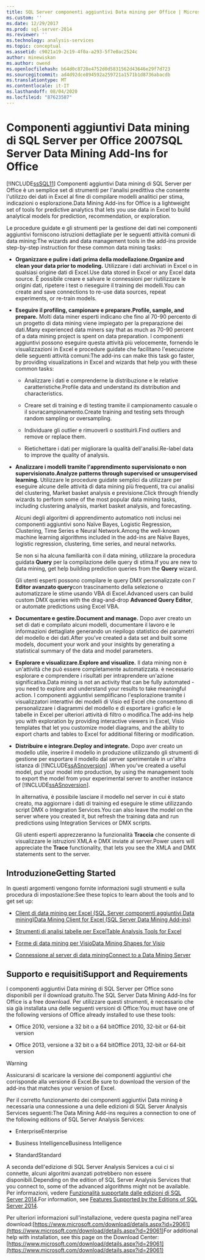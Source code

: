```yaml
---
title: SQL Server componenti aggiuntivi Data mining per Office | Microsoft Docs
ms.custom: ''
ms.date: 12/29/2017
ms.prod: sql-server-2014
ms.reviewer: ''
ms.technology: analysis-services
ms.topic: conceptual
ms.assetid: c9021a19-2c19-4f0a-a293-5f7e0ac2524c
author: minewiskan
ms.author: owend
ms.openlocfilehash: b64d0c8728e4752d0d5831562d43646e29f7d723
ms.sourcegitcommit: ad4d92dce894592a259721a1571b1d8736abacdb
ms.translationtype: MT
ms.contentlocale: it-IT
ms.lasthandoff: 08/04/2020
ms.locfileid: "87623587"
---
```

# <a name="sql-server-data-mining-add-ins-for-office"></a><span data-ttu-id="92a1f-102">Componenti aggiuntivi Data mining di SQL Server per Office 2007</span><span class="sxs-lookup"><span data-stu-id="92a1f-102">SQL Server Data Mining Add-Ins for Office</span></span>
  [!INCLUDE[ssSQL11](../../includes/sssql11-md.md)] <span data-ttu-id="92a1f-103">Componenti aggiuntivi Data mining di SQL Server per Office è un semplice set di strumenti per l'analisi predittiva che consente l'utilizzo dei dati in Excel al fine di compilare modelli analitici per stima, indicazioni o esplorazione.</span><span class="sxs-lookup"><span data-stu-id="92a1f-103">Data Mining Add-ins for Office is a lightweight set of tools for predictive analytics that lets you use data in Excel to build analytical models for prediction, recommendation, or exploration.</span></span>  
  
 <span data-ttu-id="92a1f-104">Le procedure guidate e gli strumenti per la gestione dei dati nei componenti aggiuntivi forniscono istruzioni dettagliate per le seguenti attività comuni di data mining:</span><span class="sxs-lookup"><span data-stu-id="92a1f-104">The wizards and data management tools in the add-ins provide step-by-step instruction for these common data mining tasks:</span></span>  
  
-   <span data-ttu-id="92a1f-105">**Organizzare e pulire i dati prima della modellazione.**</span><span class="sxs-lookup"><span data-stu-id="92a1f-105">**Organize and clean your data prior to modeling.**</span></span> <span data-ttu-id="92a1f-106">Utilizzare i dati archiviati in Excel o in qualsiasi origine dati di Excel.</span><span class="sxs-lookup"><span data-stu-id="92a1f-106">Use data stored in Excel or any Excel data source.</span></span> <span data-ttu-id="92a1f-107">È possibile creare e salvare le connessioni per riutilizzare le origini dati, ripetere i test o rieseguire il training dei modelli.</span><span class="sxs-lookup"><span data-stu-id="92a1f-107">You can create and save connections to re-use data sources, repeat experiments, or re-train models.</span></span>  
  
-   <span data-ttu-id="92a1f-108">**Eseguire il profiling, campionare e preparare.**</span><span class="sxs-lookup"><span data-stu-id="92a1f-108">**Profile, sample, and prepare.**</span></span> <span data-ttu-id="92a1f-109">Molti data miner esperti indicano che fino al 70-90 percento di un progetto di data mining viene impiegato per la preparazione dei dati.</span><span class="sxs-lookup"><span data-stu-id="92a1f-109">Many experienced data miners say that as much as 70-90 percent of a data mining project is spent on data preparation.</span></span> <span data-ttu-id="92a1f-110">I componenti aggiuntivi possono eseguire questa attività più velocemente, fornendo le visualizzazioni in Excel e procedure guidate che facilitano l'esecuzione delle seguenti attività comuni:</span><span class="sxs-lookup"><span data-stu-id="92a1f-110">The add-ins can make this task go faster, by providing visualizations in Excel and wizards that help you with these common tasks:</span></span>  
  
    -   <span data-ttu-id="92a1f-111">Analizzare i dati e comprenderne la distribuzione e le relative caratteristiche.</span><span class="sxs-lookup"><span data-stu-id="92a1f-111">Profile data and understand its distribution and characteristics.</span></span>  
  
    -   <span data-ttu-id="92a1f-112">Creare set di training e di testing tramite il campionamento casuale o il sovracampionamento.</span><span class="sxs-lookup"><span data-stu-id="92a1f-112">Create training and testing sets through random sampling or oversampling.</span></span>  
  
    -   <span data-ttu-id="92a1f-113">Individuare gli outlier e rimuoverli o sostituirli.</span><span class="sxs-lookup"><span data-stu-id="92a1f-113">Find outliers and remove or replace them.</span></span>  
  
    -   <span data-ttu-id="92a1f-114">Rietichettare i dati per migliorare la qualità dell'analisi.</span><span class="sxs-lookup"><span data-stu-id="92a1f-114">Re-label data to improve the quality of analysis.</span></span>  
  
-   <span data-ttu-id="92a1f-115">**Analizzare i modelli tramite l'apprendimento supervisionato o non supervisionato.**</span><span class="sxs-lookup"><span data-stu-id="92a1f-115">**Analyze patterns through supervised or unsupervised learning.**</span></span> <span data-ttu-id="92a1f-116">Utilizzare le procedure guidate semplici da utilizzare per eseguire alcune delle attività di data mining più frequenti, tra cui analisi del clustering, Market basket analysis e previsione.</span><span class="sxs-lookup"><span data-stu-id="92a1f-116">Click through friendly wizards to perform some of the most popular data mining tasks, including clustering analysis, market basket analysis, and forecasting.</span></span>  
  
     <span data-ttu-id="92a1f-117">Alcuni degli algoritmi di apprendimento automatico noti inclusi nei componenti aggiuntivi sono Naïve Bayes, Logistic Regression, Clustering, Time Series e Neural Network.</span><span class="sxs-lookup"><span data-stu-id="92a1f-117">Among the well-known machine learning algorithms included in the add-ins are Naïve Bayes, logistic regression, clustering, time series, and neural networks.</span></span>  
  
     <span data-ttu-id="92a1f-118">Se non si ha alcuna familiarità con il data mining, utilizzare la procedura guidata **Query** per la compilazione delle query di stima.</span><span class="sxs-lookup"><span data-stu-id="92a1f-118">If you are new to data mining, get help building prediction queries from the **Query** wizard.</span></span>  
  
     <span data-ttu-id="92a1f-119">Gli utenti esperti possono compilare le query DMX personalizzate con l' **Editor avanzato query**con trascinamento della selezione o automatizzare le stime usando VBA di Excel.</span><span class="sxs-lookup"><span data-stu-id="92a1f-119">Advanced users can build custom DMX queries with the drag-and-drop **Advanced Query Editor**, or automate predictions using Excel VBA.</span></span>  
  
-   <span data-ttu-id="92a1f-120">**Documentare e gestire.**</span><span class="sxs-lookup"><span data-stu-id="92a1f-120">**Document and manage.**</span></span> <span data-ttu-id="92a1f-121">Dopo aver creato un set di dati e compilato alcuni modelli, documentare il lavoro e le informazioni dettagliate generando un riepilogo statistico dei parametri del modello e dei dati.</span><span class="sxs-lookup"><span data-stu-id="92a1f-121">After you've created a data set and built some models, document your work and your insights by generating a statistical summary of the data and model parameters.</span></span>  
  
-   <span data-ttu-id="92a1f-122">**Esplorare e visualizzare.**</span><span class="sxs-lookup"><span data-stu-id="92a1f-122">**Explore and visualize.**</span></span> <span data-ttu-id="92a1f-123">Il data mining non è un'attività che può essere completamente automatizzata. è necessario esplorare e comprendere i risultati per intraprendere un'azione significativa.</span><span class="sxs-lookup"><span data-stu-id="92a1f-123">Data mining is not an activity that can be fully automated - you need to explore and understand your results to take meaningful action.</span></span> <span data-ttu-id="92a1f-124">I componenti aggiuntivi semplificano l'esplorazione tramite i visualizzatori interattivi dei modelli di Visio ed Excel che consentono di personalizzare i diagrammi del modello e di esportare i grafici e le tabelle in Excel per ulteriori attività di filtro o modifica.</span><span class="sxs-lookup"><span data-stu-id="92a1f-124">The add-ins help you with exploration by providing interactive viewers in Excel, Visio templates that let you customize model diagrams, and the ability to export charts and tables to Excel for additional filtering or modification.</span></span>  
  
-   <span data-ttu-id="92a1f-125">**Distribuire e integrare.**</span><span class="sxs-lookup"><span data-stu-id="92a1f-125">**Deploy and integrate.**</span></span> <span data-ttu-id="92a1f-126">Dopo aver creato un modello utile, inserire il modello in produzione utilizzando gli strumenti di gestione per esportare il modello dal server sperimentale in un'altra istanza di [!INCLUDE[ssASnoversion](../../includes/ssasnoversion-md.md)] .</span><span class="sxs-lookup"><span data-stu-id="92a1f-126">When you've created a useful model, put your model into production, by using the management tools to export the model from your experimental server to another instance of [!INCLUDE[ssASnoversion](../../includes/ssasnoversion-md.md)].</span></span>  
  
     <span data-ttu-id="92a1f-127">In alternativa, è possibile lasciare il modello nel server in cui è stato creato, ma aggiornare i dati di training ed eseguire le stime utilizzando script DMX o Integration Services.</span><span class="sxs-lookup"><span data-stu-id="92a1f-127">You can also leave the model on the server where you created it, but refresh the training data and run predictions using Integration Services or DMX scripts.</span></span>  
  
     <span data-ttu-id="92a1f-128">Gli utenti esperti apprezzeranno la funzionalità **Traccia** che consente di visualizzare le istruzioni XMLA e DMX inviate al server.</span><span class="sxs-lookup"><span data-stu-id="92a1f-128">Power users will appreciate the **Trace** functionality, that lets you see the XMLA and DMX statements sent to the server.</span></span>  
  
## <a name="getting-started"></a><span data-ttu-id="92a1f-129">Introduzione</span><span class="sxs-lookup"><span data-stu-id="92a1f-129">Getting Started</span></span>  
 <span data-ttu-id="92a1f-130">In questi argomenti vengono fornite informazioni sugli strumenti e sulla procedura di impostazione:</span><span class="sxs-lookup"><span data-stu-id="92a1f-130">See these topics to learn about the tools and to get set up:</span></span>  
  
-   [<span data-ttu-id="92a1f-131">Client di data mining per Excel &#40;SQL Server componenti aggiuntivi Data mining&#41;</span><span class="sxs-lookup"><span data-stu-id="92a1f-131">Data Mining Client for Excel &#40;SQL Server Data Mining Add-ins&#41;</span></span>](../data-mining-client-for-excel-sql-server-data-mining-add-ins.md)  
  
-   [<span data-ttu-id="92a1f-132">Strumenti di analisi tabelle per Excel</span><span class="sxs-lookup"><span data-stu-id="92a1f-132">Table Analysis Tools for Excel</span></span>](../table-analysis-tools-for-excel.md)  
  
-   [<span data-ttu-id="92a1f-133">Forme di data mining per Visio</span><span class="sxs-lookup"><span data-stu-id="92a1f-133">Data Mining Shapes for Visio</span></span>](../data-mining-shapes-for-visio.md)  
  
-   [<span data-ttu-id="92a1f-134">Connessione al server di data mining</span><span class="sxs-lookup"><span data-stu-id="92a1f-134">Connect to a Data Mining Server</span></span>](../connect-to-a-data-mining-server.md)  
  
## <a name="support-and-requirements"></a><span data-ttu-id="92a1f-135">Supporto e requisiti</span><span class="sxs-lookup"><span data-stu-id="92a1f-135">Support and Requirements</span></span>  
 <span data-ttu-id="92a1f-136">I componenti aggiuntivi Data mining di SQL Server per Office sono disponibili per il download gratuito.</span><span class="sxs-lookup"><span data-stu-id="92a1f-136">The SQL Server Data Mining Add-Ins for Office is a free download.</span></span> <span data-ttu-id="92a1f-137">Per utilizzare questi strumenti, è necessario che sia già installata una delle seguenti versioni di Office:</span><span class="sxs-lookup"><span data-stu-id="92a1f-137">You must have one of the following versions of Office already installed to use these tools:</span></span>  
  
-   <span data-ttu-id="92a1f-138">Office 2010, versione a 32 bit o a 64 bit</span><span class="sxs-lookup"><span data-stu-id="92a1f-138">Office 2010, 32-bit or 64-bit version</span></span>  
  
-   <span data-ttu-id="92a1f-139">Office 2013, versione a 32 bit o a 64 bit</span><span class="sxs-lookup"><span data-stu-id="92a1f-139">Office 2013, 32-bit or 64-bit version</span></span>  
  
> [!WARNING]  
>  <span data-ttu-id="92a1f-140">Assicurarsi di scaricare la versione dei componenti aggiuntivi che corrisponde alla versione di Excel.</span><span class="sxs-lookup"><span data-stu-id="92a1f-140">Be sure to download the version of the add-ins that matches your version of Excel.</span></span>  
  
 <span data-ttu-id="92a1f-141">Per il corretto funzionamento dei componenti aggiuntivi Data mining è necessaria una connessione a una delle edizioni di SQL Server Analysis Services seguenti:</span><span class="sxs-lookup"><span data-stu-id="92a1f-141">The Data Mining Add-ins requires a connection to one of the following editions of SQL Server Analysis Services:</span></span>  
  
-   <span data-ttu-id="92a1f-142">Enterprise</span><span class="sxs-lookup"><span data-stu-id="92a1f-142">Enterprise</span></span>  
  
-   <span data-ttu-id="92a1f-143">Business Intelligence</span><span class="sxs-lookup"><span data-stu-id="92a1f-143">Business Intelligence</span></span>  
  
-   <span data-ttu-id="92a1f-144">Standard</span><span class="sxs-lookup"><span data-stu-id="92a1f-144">Standard</span></span>  
  
 <span data-ttu-id="92a1f-145">A seconda dell'edizione di SQL Server Analysis Services a cui ci si connette, alcuni algoritmi avanzati potrebbero non essere disponibili.</span><span class="sxs-lookup"><span data-stu-id="92a1f-145">Depending on the edition of SQL Server Analysis Services that you connect to, some of the advanced algorithms might not be available.</span></span> <span data-ttu-id="92a1f-146">Per informazioni, vedere [Funzionalità supportate dalle edizioni di SQL Server 2014](https://msdn.microsoft.com/library/cc645993.aspx).</span><span class="sxs-lookup"><span data-stu-id="92a1f-146">For information, see [Features Supported by the Editions of SQL Server 2014](https://msdn.microsoft.com/library/cc645993.aspx).</span></span>  
  
 <span data-ttu-id="92a1f-147">Per ulteriori informazioni sull'installazione, vedere questa pagina nell'area download:[https://www.microsoft.com/download/details.aspx?id=29061](https://www.microsoft.com/download/details.aspx?id=29061)</span><span class="sxs-lookup"><span data-stu-id="92a1f-147">For additional help with installation, see this page on the Download Center: [https://www.microsoft.com/download/details.aspx?id=29061](https://www.microsoft.com/download/details.aspx?id=29061)</span></span>  
  
  
